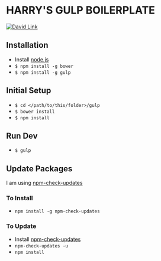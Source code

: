 HARRY'S GULP BOILERPLATE
========================
[![David Link](https://david-dm.org/harrypujols/gulp.png)](https://david-dm.org/harrypujols/gulp)

## Installation
- Install [node.js](http://nodejs.org)
- `$ npm install -g bower`
- `$ npm install -g gulp`

## Initial Setup

- `$ cd </path/to/this/folder>/gulp`
- `$ bower install`
- `$ npm install`

## Run Dev

- `$ gulp`

## Update Packages

I am using [npm-check-updates](https://www.npmjs.org/package/npm-check-updates)

### To Install

- `npm install -g npm-check-updates`

### To Update

- Install [npm-check-updates](https://www.npmjs.org/package/npm-check-updates)
- `npm-check-updates -u`
- `npm install`
